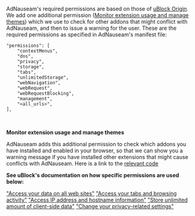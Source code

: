 AdNauseam's required permissions are based on those of [uBlock Origin](https://github.com/gorhill/uBlock/wiki/Permissions). We add one additional permission ([Monitor extension usage and manage themes](https://support.mozilla.org/en-US/kb/permission-request-messages-firefox-extensions)) which we use to check for other addons that might conflict with AdNauseam, and then to issue a warning for the user. These are the required permissions as specified in AdNauseam's manifest file:
```
"permissions": [
    "contextMenus",
    "dns",
    "privacy",
    "storage",
    "tabs",
    "unlimitedStorage",
    "webNavigation",
    "webRequest",
    "webRequestBlocking",
    "management",
    "<all_urls>",
],
```

<br/>

**Monitor extension usage and manage themes**

AdNauseam adds this additional permission to check which addons you have installed and enabled in your browser, so that we can show you a warning message if you have installed other extensions that might cause conflicts with AdNauseam. Here is a link to the [relevant code](https://github.com/dhowe/AdNauseam/blob/master/platform/chromium/vapi-background.js#L1690)


**See uBlock's documentation on how specific permissions are used below:**

["Access your data on all web sites"](https://github.com/gorhill/uBlock/wiki/Permissions#access-your-data-on-all-web-sites) 
["Access your tabs and browsing activity"](https://github.com/gorhill/uBlock/wiki/Permissions#access-your-tabs-and-browsing-activity) 
["Access IP address and hostname information"](https://github.com/gorhill/uBlock/wiki/Permissions#access-ip-address-and-hostname-information) 
["Store unlimited amount of client-side data"](https://github.com/gorhill/uBlock/wiki/Permissions#access-ip-address-and-hostname-information) 
["Change your privacy-related settings"](https://github.com/gorhill/uBlock/wiki/Permissions#change-your-privacy-related-settings) 

